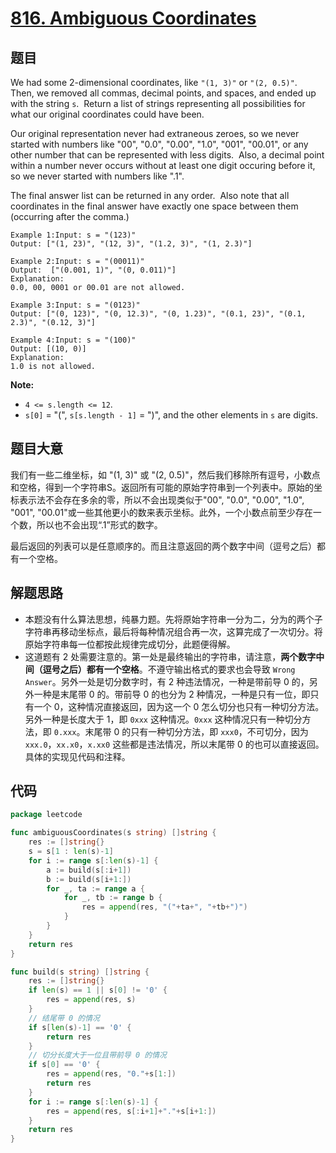 # [816. Ambiguous Coordinates](https://leetcode.com/problems/ambiguous-coordinates/)


## 题目

We had some 2-dimensional coordinates, like `"(1, 3)"` or `"(2, 0.5)"`.  Then, we removed all commas, decimal points, and spaces, and ended up with the string `s`.  Return a list of strings representing all possibilities for what our original coordinates could have been.

Our original representation never had extraneous zeroes, so we never started with numbers like "00", "0.0", "0.00", "1.0", "001", "00.01", or any other number that can be represented with less digits.  Also, a decimal point within a number never occurs without at least one digit occuring before it, so we never started with numbers like ".1".

The final answer list can be returned in any order.  Also note that all coordinates in the final answer have exactly one space between them (occurring after the comma.)

```
Example 1:Input: s = "(123)"
Output: ["(1, 23)", "(12, 3)", "(1.2, 3)", "(1, 2.3)"]

```

```
Example 2:Input: s = "(00011)"
Output:  ["(0.001, 1)", "(0, 0.011)"]
Explanation:
0.0, 00, 0001 or 00.01 are not allowed.

```

```
Example 3:Input: s = "(0123)"
Output: ["(0, 123)", "(0, 12.3)", "(0, 1.23)", "(0.1, 23)", "(0.1, 2.3)", "(0.12, 3)"]

```

```
Example 4:Input: s = "(100)"
Output: [(10, 0)]
Explanation:
1.0 is not allowed.

```

**Note:**

- `4 <= s.length <= 12`.
- `s[0]` = "(", `s[s.length - 1]` = ")", and the other elements in `s` are digits.

## 题目大意

我们有一些二维坐标，如 "(1, 3)" 或 "(2, 0.5)"，然后我们移除所有逗号，小数点和空格，得到一个字符串S。返回所有可能的原始字符串到一个列表中。原始的坐标表示法不会存在多余的零，所以不会出现类似于"00", "0.0", "0.00", "1.0", "001", "00.01"或一些其他更小的数来表示坐标。此外，一个小数点前至少存在一个数，所以也不会出现“.1”形式的数字。

最后返回的列表可以是任意顺序的。而且注意返回的两个数字中间（逗号之后）都有一个空格。

## 解题思路

- 本题没有什么算法思想，纯暴力题。先将原始字符串一分为二，分为的两个子字符串再移动坐标点，最后将每种情况组合再一次，这算完成了一次切分。将原始字符串每一位都按此规律完成切分，此题便得解。
- 这道题有 2 处需要注意的。第一处是最终输出的字符串，请注意，**两个数字中间（逗号之后）都有一个空格**。不遵守输出格式的要求也会导致 `Wrong Answer`。另外一处是切分数字时，有 2 种违法情况，一种是带前导 0 的，另外一种是末尾带 0 的。带前导 0 的也分为 2 种情况，一种是只有一位，即只有一个 0，这种情况直接返回，因为这一个 0 怎么切分也只有一种切分方法。另外一种是长度大于 1，即 `0xxx` 这种情况。`0xxx` 这种情况只有一种切分方法，即 `0.xxx`。末尾带 0 的只有一种切分方法，即 `xxx0`，不可切分，因为 `xxx.0`，`xx.x0`，`x.xx0` 这些都是违法情况，所以末尾带 0 的也可以直接返回。具体的实现见代码和注释。

## 代码

```go
package leetcode

func ambiguousCoordinates(s string) []string {
    res := []string{}
    s = s[1 : len(s)-1]
    for i := range s[:len(s)-1] {
        a := build(s[:i+1])
        b := build(s[i+1:])
        for _, ta := range a {
            for _, tb := range b {
                res = append(res, "("+ta+", "+tb+")")
            }
        }
    }
    return res
}

func build(s string) []string {
    res := []string{}
    if len(s) == 1 || s[0] != '0' {
        res = append(res, s)
    }
    // 结尾带 0 的情况
    if s[len(s)-1] == '0' {
        return res
    }
    // 切分长度大于一位且带前导 0 的情况
    if s[0] == '0' {
        res = append(res, "0."+s[1:])
        return res
    }
    for i := range s[:len(s)-1] {
        res = append(res, s[:i+1]+"."+s[i+1:])
    }
    return res
}
```